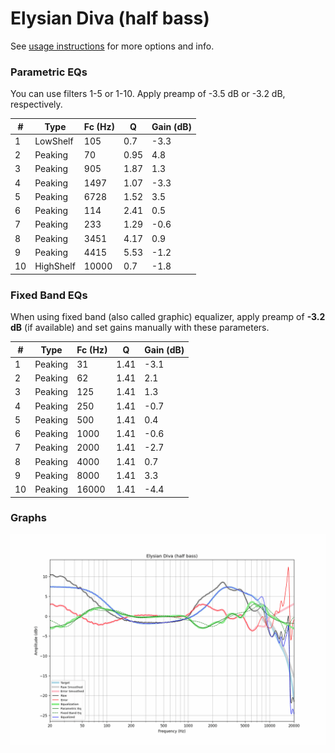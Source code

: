 # Elysian Diva (half bass)
See [usage instructions](https://github.com/jaakkopasanen/AutoEq#usage) for more options and info.

### Parametric EQs
You can use filters 1-5 or 1-10. Apply preamp of -3.5 dB or -3.2 dB, respectively.

|   # | Type      |   Fc (Hz) |    Q |   Gain (dB) |
|-----|-----------|-----------|------|-------------|
|   1 | LowShelf  |       105 | 0.7  |        -3.3 |
|   2 | Peaking   |        70 | 0.95 |         4.8 |
|   3 | Peaking   |       905 | 1.87 |         1.3 |
|   4 | Peaking   |      1497 | 1.07 |        -3.3 |
|   5 | Peaking   |      6728 | 1.52 |         3.5 |
|   6 | Peaking   |       114 | 2.41 |         0.5 |
|   7 | Peaking   |       233 | 1.29 |        -0.6 |
|   8 | Peaking   |      3451 | 4.17 |         0.9 |
|   9 | Peaking   |      4415 | 5.53 |        -1.2 |
|  10 | HighShelf |     10000 | 0.7  |        -1.8 |

### Fixed Band EQs
When using fixed band (also called graphic) equalizer, apply preamp of **-3.2 dB** (if available) and set gains manually with these parameters.

|   # | Type    |   Fc (Hz) |    Q |   Gain (dB) |
|-----|---------|-----------|------|-------------|
|   1 | Peaking |        31 | 1.41 |        -3.1 |
|   2 | Peaking |        62 | 1.41 |         2.1 |
|   3 | Peaking |       125 | 1.41 |         1.3 |
|   4 | Peaking |       250 | 1.41 |        -0.7 |
|   5 | Peaking |       500 | 1.41 |         0.4 |
|   6 | Peaking |      1000 | 1.41 |        -0.6 |
|   7 | Peaking |      2000 | 1.41 |        -2.7 |
|   8 | Peaking |      4000 | 1.41 |         0.7 |
|   9 | Peaking |      8000 | 1.41 |         3.3 |
|  10 | Peaking |     16000 | 1.41 |        -4.4 |

### Graphs
![](./Elysian%20Diva%20(half%20bass).png)
